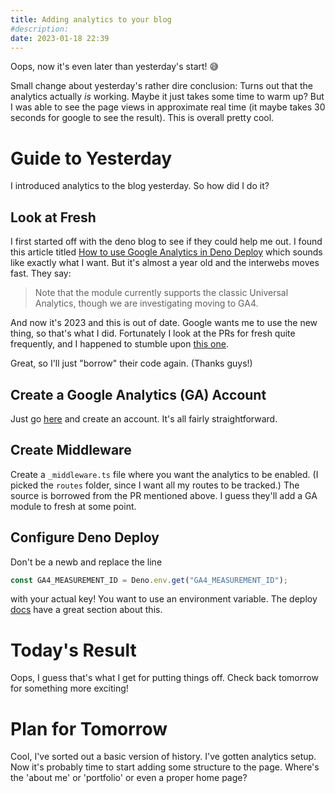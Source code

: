 ```yaml
---
title: Adding analytics to your blog
#description: 
date: 2023-01-18 22:39
---
```


Oops, now it's even later than yesterday's start! 😅

Small change about yesterday's rather dire conclusion: Turns out that the analytics actually _is_ working. Maybe it just takes some time to warm up? But I was able to see the page views in approximate real time (it maybe takes 30 seconds for google to see the result). This is overall pretty cool.

# Guide to Yesterday
I introduced analytics to the blog yesterday. So how did I do it?

## Look at Fresh
I first started off with the deno blog to see if they could help me out. I found this article titled [How to use Google Analytics in Deno Deploy](https://deno.com/blog/ga-with-deno-deploy) which sounds like exactly what I want. But it's almost a year old and the interwebs moves fast. They say:
> Note that the module currently supports the classic Universal Analytics, though we are investigating moving to GA4.

And now it's 2023 and this is out of date. Google wants me to use the new thing, so that's what I did. Fortunately I look at the PRs for fresh quite frequently, and I happened to stumble upon [this one](https://github.com/denoland/fresh/pull/958).

Great, so I'll just "borrow" their code again. (Thanks guys!)

## Create a Google Analytics (GA) Account
Just go [here](https://www.google.com/analytics/web/) and create an account. It's all fairly straightforward.

## Create Middleware
Create a `_middleware.ts` file where you want the analytics to be enabled. (I picked the `routes` folder, since I want all my routes to be tracked.) The source is borrowed from the PR mentioned above. I guess they'll add a GA module to fresh at some point.

## Configure Deno Deploy
Don't be a newb and replace the line
```jsx
const GA4_MEASUREMENT_ID = Deno.env.get("GA4_MEASUREMENT_ID");
```
with your actual key! You want to use an environment variable. The deploy [docs](https://deno.com/deploy/docs/projects#environment-variables) have a great section about this.

# Today's Result
Oops, I guess that's what I get for putting things off. Check back tomorrow for something more exciting!

# Plan for Tomorrow
Cool, I've sorted out a basic version of history. I've gotten analytics setup. Now it's probably time to start adding some structure to the page. Where's the 'about me' or 'portfolio' or even a proper home page?